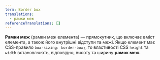 ```yaml
---
term: Border box
translations:
  - рамки меж
referenceTranslations: []
---
```


**Рамки меж** (рамки меж елемента) — прямокутник, що включає вміст елемента, а також його внутрішні відступи та межі. Якщо елемент має CSS-правило `box-sizing: border-box;`, то властивості CSS `height` та `width` встановлюють, відповідно, висоту та ширину **рамок меж**.